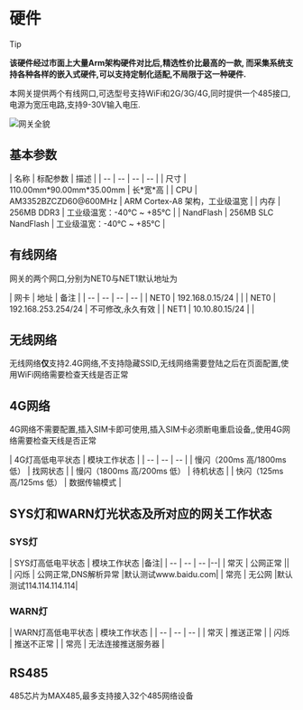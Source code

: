 # 硬件
> [!Tip]
> **该硬件经过市面上大量Arm架构硬件对比后,精选性价比最高的一款, 而采集系统支持各种各样的嵌入式硬件,可以支持定制化适配,不局限于这一种硬件.** 


本网关提供两个有线网口,可选型号支持WiFi和2G/3G/4G,同时提供一个485接口,电源为宽压电路,支持9-30V输入电压.

![网关全貌](/img/iotbox.jpg)

## 基本参数

| 名称 | 标配参数 | 描述 |
| -- | -- | -- | -- |
| 尺寸 | 110.00mm\*90.00mm\*35.00mm | 长\*宽\*高 |
| CPU | AM3352BZCZD60@600MHz | ARM Cortex-A8 架构，工业级温宽 |
| 内存 | 256MB DDR3 | 工业级温宽：-40℃ ~ +85℃ |
| NandFlash | 256MB SLC NandFlash | 工业级温宽：-40℃ ~ +85℃ |

## 有线网络

网关的两个网口,分别为NET0与NET1默认地址为

| 网卡 | 地址 | 备注 |
| -- | -- | -- | -- |
| NET0 | 192.168.0.15/24 |  |
| NET0 | 192.168.253.254/24 | 不可修改,永久有效 |
| NET1 | 10.10.80.15/24 |  |

## 无线网络

无线网络**仅**支持2.4G网络,不支持隐藏SSID,无线网络需要登陆之后在页面配置,使用WiFi网络需要检查天线是否正常

## 4G网络

4G网络不需要配置,插入SIM卡即可使用,插入SIM卡必须断电重启设备,,使用4G网络需要检查天线是否正常

| 4G灯高低电平状态 | 模块工作状态 |
| -- | -- | -- |
| 慢闪（200ms 高/1800ms 低） | 找网状态 |
| 慢闪（1800ms 高/200ms 低） | 待机状态 |
| 快闪（125ms 高/125ms 低） | 数据传输模式 |

## SYS灯和WARN灯光状态及所对应的网关工作状态
### SYS灯
| SYS灯高低电平状态 | 模块工作状态 |备注|
| -- | -- | -- |--|
| 常灭 | 公网正常 ||
| 闪烁 | 公网正常,DNS解析异常 |默认测试www.baidu.com|
| 常亮 | 无公网 |默认测试114.114.114.114|

### WARN灯
| WARN灯高低电平状态 | 模块工作状态 |
| -- | -- | -- |
| 常灭 | 推送正常 |
| 闪烁 | 推送不正常 |
| 常亮 | 无法连接推送服务器 |

## RS485

485芯片为MAX485,最多支持接入32个485网络设备




